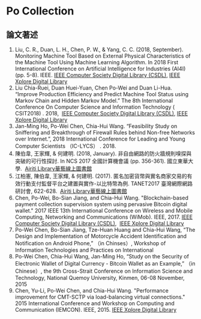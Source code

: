 # Po Collection
## 論文著述
1.  Liu, C. R., Duan, L. H., Chen, P. W., & Yang, C. C. (2018, September). Monitoring Machine Tool Based on External Physical Characteristics of the Machine Tool Using Machine Learning Algorithm. In 2018 First International Conference on Artificial Intelligence for Industries (AI4I) (pp. 5-8). IEEE.
    [IEEE Computer Society Digital Library (CSDL)](https://www.computer.org/csdl/proceedings-article/2018/ai4i/18qbZTO3SOA/18qc2VLDzXi),
    [IEEE Xplore Digital Library](https://ieeexplore.ieee.org/document/8665696)
2.  Liu Chia-Ruei, Duan Huei-Yuan, Chen Po-Wei and Duan Li-Hua. “Improve Production Efficiency and Predict Machine Tool Status using Markov Chain and Hidden Markov Model.” The 8th International Conference On Computer Science and Information Technology ( CSIT2018) . 2018, 
    [IEEE Computer Society Digital Library (CSDL)](https://www.computer.org/csdl/proceedings-article/2018/csit/14jQfMYohcn/14jQfP3PmvK),
    [IEEE Xplore Digital Library](https://ieeexplore.ieee.org/document/8486382)
3.  Jan-Ming Ho, Po-Wei Chen, Chia-Hui Wang. “Feasibility Study on Sniffering and Breakthrough of Firewall Rules behind Non-free Networks over Internet.”, 2018 International Conference for Leading and Young Computer Scientists （IC-LYCS） . 2018.
4.  陳伯韋, 王家輝, & 何建明. (2018, January). 非自由網路的防火牆規則嗅探與突破的可行性探討. In NCS 2017 全國計算機會議 (pp. 356-361). 國立東華大學. 
    [Airiti Library華藝線上圖書館](http://www.airitilibrary.com/Publication/alDetailedMesh?docid=P20180123001-201801-201801230014-201801230014-356-361)
5.  江柏憲, 陳伯韋, 王家輝, & 何建明. (2017). 匿名加密貨幣與實名商家交易的有效行動支付監督平台之建置與實作-以比特幣為例. TANET2017 臺灣網際網路研討會, 622-628. 
    [Airiti Library華藝線上圖書館](http://www.airitilibrary.com/Publication/alDetailedMesh?docid=P20180119001-201710-201801190003-201801190003-622-628)
6.  Chen, Po-Wei, Bo-Sian Jiang, and Chia-Hui Wang. "Blockchain-based payment collection supervision system using pervasive Bitcoin digital wallet." 2017 IEEE 13th International Conference on Wireless and Mobile Computing, Networking and Communications (WiMob). IEEE, 2017.
    [IEEE Computer Society Digital Library (CSDL)](https://www.computer.org/csdl/proceedings-article/2017/wimob/12OmNzsrwbm/12OmNyv7lZP), 
    [IEEE Xplore Digital Library](https://ieeexplore.ieee.org/document/8115844)
7.  Po-Wei Chen, Bo-Sian Jiang, Tze-Huan Huang and Chia-Hui Wang, “The Design and Implementation of Motorcycle Accident Identification and Notification on Android Phone,” （in Chinses）, Workshop of Information Technologies and Practices on International
8.  Po-Wei Chen, Chia-Hui Wang, Jan-Ming Ho, “Study on the Security of Electronic Wallet of Digital Currency - Bitcoin Wallet as an Example,” （in Chinese）, the 9th Cross-Strait Conference on Information Science and Technology, National Quemoy University, Kinmen, 06-08 November, 2015
9.  Chen, Yu-Li, Po-Wei Chen, and Chia-Hui Wang. "Performance improvement for CMT-SCTP via load-balancing virtual connections." 2015 International Conference and Workshop on Computing and Communication (IEMCON). IEEE, 2015.
    [IEEE Xplore Digital Library](https://ieeexplore.ieee.org/document/7344494)
